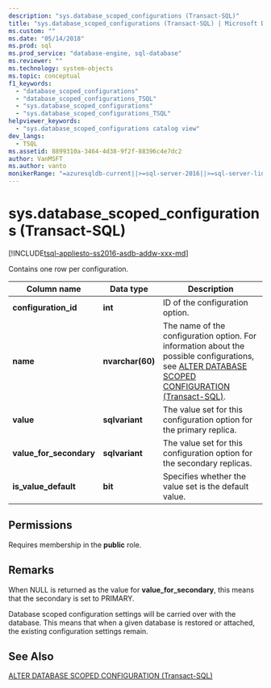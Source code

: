 ```yaml
---
description: "sys.database_scoped_configurations (Transact-SQL)"
title: "sys.database_scoped_configurations (Transact-SQL) | Microsoft Docs"
ms.custom: ""
ms.date: "05/14/2018"
ms.prod: sql
ms.prod_service: "database-engine, sql-database"
ms.reviewer: ""
ms.technology: system-objects
ms.topic: conceptual
f1_keywords: 
  - "database_scoped_configurations"
  - "database_scoped_configurations_TSQL"
  - "sys.database_scoped_configurations"
  - "sys.database_scoped_configurations_TSQL"
helpviewer_keywords: 
  - "sys.database_scoped_configurations catalog view"
dev_langs: 
  - TSQL
ms.assetid: 8899310a-3464-4d38-9f2f-88396c4e7dc2
author: VanMSFT
ms.author: vanto
monikerRange: "=azuresqldb-current||>=sql-server-2016||>=sql-server-linux-2017||=azuresqldb-mi-current||= azure-sqldw-latest"
---
```

# sys.database_scoped_configurations (Transact-SQL)

[!INCLUDE[tsql-appliesto-ss2016-asdb-addw-xxx-md](../../includes/tsql-appliesto-ss2016-asdb-asdw-xxx-md.md)]

Contains one row per configuration. 

|Column name|Data type|Description|
|-----------------|---------------|-----------------|
|**configuration_id**|**int**|ID of the configuration option.|
|**name**|**nvarchar(60)**|The name of the configuration option. For information about the possible configurations, see [ALTER DATABASE SCOPED CONFIGURATION &#40;Transact-SQL&#41;](../../t-sql/statements/alter-database-scoped-configuration-transact-sql.md).|
|**value**|**sqlvariant**|The value set for this configuration option for the primary replica.|
|**value_for_secondary**|**sqlvariant**|The value set for this configuration option for the secondary replicas.|
|**is_value_default**|**bit** |Specifies whether the value set is the default value.|

## <a name="Permissions"></a> Permissions

Requires membership in the **public** role.

## Remarks

When NULL is returned as the value for **value_for_secondary**, this means that the secondary is set to PRIMARY.
 
Database scoped configuration settings will be carried over with the database. This means that when a given database is restored or attached, the existing configuration settings remain.

## See Also

[ALTER DATABASE SCOPED CONFIGURATION &#40;Transact-SQL&#41;](../../t-sql/statements/alter-database-scoped-configuration-transact-sql.md)
